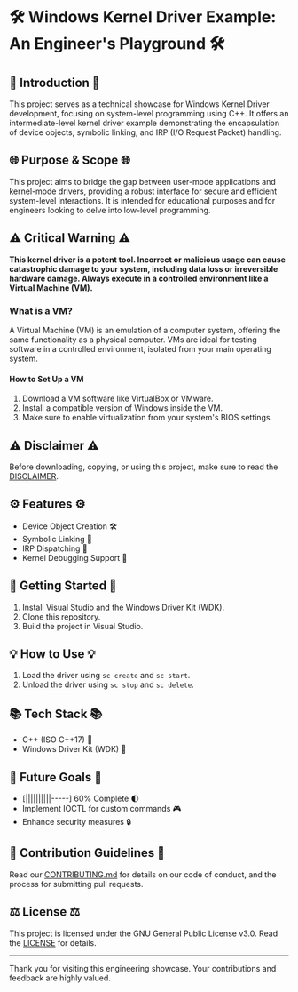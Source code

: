 # 🛠️ Windows Kernel Driver Example: An Engineer's Playground 🛠️

## 🎯 Introduction 🎯

This project serves as a technical showcase for Windows Kernel Driver development, focusing on system-level programming using C++. It offers an intermediate-level kernel driver example demonstrating the encapsulation of device objects, symbolic linking, and IRP (I/O Request Packet) handling.

## 🌐 Purpose & Scope 🌐

This project aims to bridge the gap between user-mode applications and kernel-mode drivers, providing a robust interface for secure and efficient system-level interactions. It is intended for educational purposes and for engineers looking to delve into low-level programming.

## ⚠️ Critical Warning ⚠️

**This kernel driver is a potent tool. Incorrect or malicious usage can cause catastrophic damage to your system, including data loss or irreversible hardware damage. Always execute in a controlled environment like a Virtual Machine (VM).**

### What is a VM?

A Virtual Machine (VM) is an emulation of a computer system, offering the same functionality as a physical computer. VMs are ideal for testing software in a controlled environment, isolated from your main operating system.

#### How to Set Up a VM

1. Download a VM software like VirtualBox or VMware.
2. Install a compatible version of Windows inside the VM.
3. Make sure to enable virtualization from your system's BIOS settings.

## ⚠️ Disclaimer ⚠️

Before downloading, copying, or using this project, make sure to read the [DISCLAIMER](DISCLAIMER.md).

## ⚙️ Features ⚙️

- Device Object Creation 🛠️
- Symbolic Linking 🔗
- IRP Dispatching 📨
- Kernel Debugging Support 🐞

## 🚀 Getting Started 🚀

1. Install Visual Studio and the Windows Driver Kit (WDK).
2. Clone this repository.
3. Build the project in Visual Studio.

## 💡 How to Use 💡

1. Load the driver using `sc create` and `sc start`.
2. Unload the driver using `sc stop` and `sc delete`.

## 📚 Tech Stack 📚

- C++ (ISO C++17) 🌌
- Windows Driver Kit (WDK) 🧰

## 🎯 Future Goals 🎯

- [||||||||||-----] 60% Complete 🌓
- Implement IOCTL for custom commands 🎮
- Enhance security measures 🔒

## 🤝 Contribution Guidelines 🤝

Read our [CONTRIBUTING.md](CONTRIBUTING.md) for details on our code of conduct, and the process for submitting pull requests.

## ⚖️ License ⚖️

This project is licensed under the GNU General Public License v3.0. Read the [LICENSE](LICENSE) for details.

---

Thank you for visiting this engineering showcase. Your contributions and feedback are highly valued.
